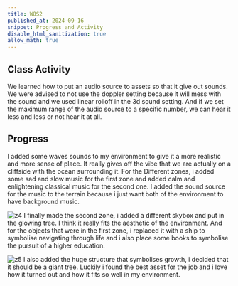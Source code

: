 ```yaml
---
title: W8S2
published_at: 2024-09-16
snippet: Progress and Activity
disable_html_sanitization: true
allow_math: true
---
```


## Class Activity

We learned how to put an audio source to assets so that it give out sounds. We were advised to not use the doppler setting because it will mess with the sound and we used linear rolloff in the 3d sound setting. And if we set the maximum range of the audio source to a specific number, we can hear it less and less or not hear it at all.

## Progress

I added some waves sounds to my environment to give it a more realistic and more sense of place. It really gives off the vibe that we are actually on a cliffside with the ocean surrounding it. For the Different zones, i added some sad and slow music for the first zone and added calm and enlightening classical music for the second one. I added the sound source for the music to the terrain because i just want both of the environment to have background music.

![z4](z4.png)
I finally made the second zone, i added a different skybox and put in the glowing tree. I think it really fits the aesthetic of the environment. And for the objects that were in the first zone, i replaced it with a ship to symbolise navigating through life and i also place some books to symbolise the pursuit of a higher education.

![z5](z5.png)
I also added the huge structure that symbolises growth, i decided that it should be a giant tree. Luckily i found the best asset for the job and i love how it turned out and how it fits so well in my environment.